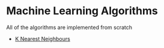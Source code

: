 # Machine Learning Algorithms

All of the algorithms are implemented from scratch

* [K Nearest Neighbours](https://github.com/v1n337/machine-learning-algorithms/tree/master/k-nearest-neighbours)
